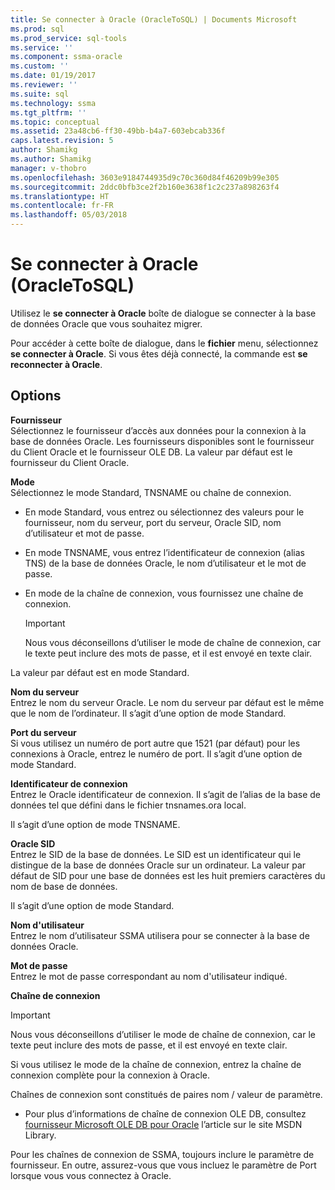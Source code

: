 ```yaml
---
title: Se connecter à Oracle (OracleToSQL) | Documents Microsoft
ms.prod: sql
ms.prod_service: sql-tools
ms.service: ''
ms.component: ssma-oracle
ms.custom: ''
ms.date: 01/19/2017
ms.reviewer: ''
ms.suite: sql
ms.technology: ssma
ms.tgt_pltfrm: ''
ms.topic: conceptual
ms.assetid: 23a48cb6-ff30-49bb-b4a7-603ebcab336f
caps.latest.revision: 5
author: Shamikg
ms.author: Shamikg
manager: v-thobro
ms.openlocfilehash: 3603e9184744935d9c70c360d84f46209b99e305
ms.sourcegitcommit: 2ddc0bfb3ce2f2b160e3638f1c2c237a898263f4
ms.translationtype: HT
ms.contentlocale: fr-FR
ms.lasthandoff: 05/03/2018
---
```

# <a name="connect-to-oracle-oracletosql"></a>Se connecter à Oracle (OracleToSQL)
Utilisez le **se connecter à Oracle** boîte de dialogue se connecter à la base de données Oracle que vous souhaitez migrer.  
  
Pour accéder à cette boîte de dialogue, dans le **fichier** menu, sélectionnez **se connecter à Oracle**. Si vous êtes déjà connecté, la commande est **se reconnecter à Oracle**.  
  
## <a name="options"></a>Options  
**Fournisseur**  
Sélectionnez le fournisseur d’accès aux données pour la connexion à la base de données Oracle. Les fournisseurs disponibles sont le fournisseur du Client Oracle et le fournisseur OLE DB. La valeur par défaut est le fournisseur du Client Oracle.  
  
**Mode**  
Sélectionnez le mode Standard, TNSNAME ou chaîne de connexion.  
  
-   En mode Standard, vous entrez ou sélectionnez des valeurs pour le fournisseur, nom du serveur, port du serveur, Oracle SID, nom d’utilisateur et mot de passe.  
  
-   En mode TNSNAME, vous entrez l’identificateur de connexion (alias TNS) de la base de données Oracle, le nom d’utilisateur et le mot de passe.  
  
-   En mode de la chaîne de connexion, vous fournissez une chaîne de connexion.  
  
    > [!IMPORTANT]  
    > Nous vous déconseillons d’utiliser le mode de chaîne de connexion, car le texte peut inclure des mots de passe, et il est envoyé en texte clair.  
  
La valeur par défaut est en mode Standard.  
  
**Nom du serveur**  
Entrez le nom du serveur Oracle. Le nom du serveur par défaut est le même que le nom de l’ordinateur. Il s’agit d’une option de mode Standard.  
  
**Port du serveur**  
Si vous utilisez un numéro de port autre que 1521 (par défaut) pour les connexions à Oracle, entrez le numéro de port. Il s’agit d’une option de mode Standard.  
  
**Identificateur de connexion**  
Entrez le Oracle identificateur de connexion. Il s’agit de l’alias de la base de données tel que défini dans le fichier tnsnames.ora local.  
  
Il s’agit d’une option de mode TNSNAME.  
  
**Oracle SID**  
Entrez le SID de la base de données. Le SID est un identificateur qui le distingue de la base de données Oracle sur un ordinateur. La valeur par défaut de SID pour une base de données est les huit premiers caractères du nom de base de données.  
  
Il s’agit d’une option de mode Standard.  
  
**Nom d'utilisateur**  
Entrez le nom d’utilisateur SSMA utilisera pour se connecter à la base de données Oracle.  
  
**Mot de passe**  
Entrez le mot de passe correspondant au nom d'utilisateur indiqué.  
  
**Chaîne de connexion**  
> [!IMPORTANT]  
> Nous vous déconseillons d’utiliser le mode de chaîne de connexion, car le texte peut inclure des mots de passe, et il est envoyé en texte clair.  
  
Si vous utilisez le mode de la chaîne de connexion, entrez la chaîne de connexion complète pour la connexion à Oracle.  
  
Chaînes de connexion sont constitués de paires nom / valeur de paramètre.  
  
-   Pour plus d’informations de chaîne de connexion OLE DB, consultez [fournisseur Microsoft OLE DB pour Oracle](http://go.microsoft.com/fwlink/?LinkId=85640) l’article sur le site MSDN Library.  
  
Pour les chaînes de connexion de SSMA, toujours inclure le paramètre de fournisseur. En outre, assurez-vous que vous incluez le paramètre de Port lorsque vous vous connectez à Oracle.  
  
